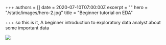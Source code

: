 +++
authors = []
date = 2020-07-10T07:00:00Z
excerpt = ""
hero = "/static/images/hero-2.jpg"
title = "Beginner tutorial on EDA"

+++
so this is it, A beginner introduction to exploratory data analyst about some important data

![](/static/images/hero-2.jpg)